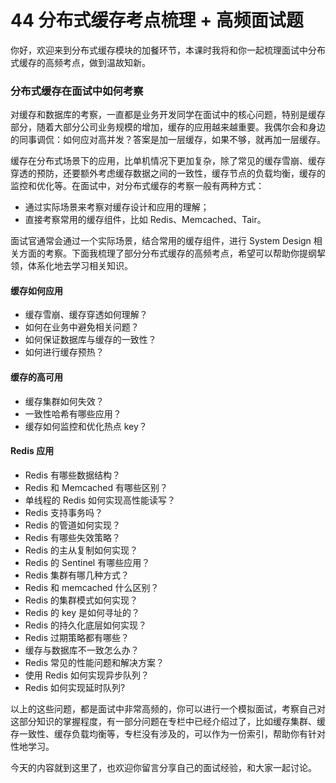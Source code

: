 # 44 分布式缓存考点梳理 + 高频面试题

你好，欢迎来到分布式缓存模块的加餐环节，本课时我将和你一起梳理面试中分布式缓存的高频考点，做到温故知新。

### 分布式缓存在面试中如何考察

对缓存和数据库的考察，一直都是业务开发同学在面试中的核心问题，特别是缓存部分，随着大部分公司业务规模的增加，缓存的应用越来越重要。我偶尔会和身边的同事调侃：如何应对高并发？答案是加一层缓存，如果不够，就再加一层缓存。

缓存在分布式场景下的应用，比单机情况下更加复杂，除了常见的缓存雪崩、缓存穿透的预防，还要额外考虑缓存数据之间的一致性，缓存节点的负载均衡，缓存的监控和优化等。在面试中，对分布式缓存的考察一般有两种方式：

- 通过实际场景来考察对缓存设计和应用的理解；
- 直接考察常用的缓存组件，比如 Redis、Memcached、Tair。

面试官通常会通过一个实际场景，结合常用的缓存组件，进行 System Design 相关方面的考察。下面我梳理了部分分布式缓存的高频考点，希望可以帮助你提纲挈领，体系化地去学习相关知识。

#### 缓存如何应用

- 缓存雪崩、缓存穿透如何理解？
- 如何在业务中避免相关问题？
- 如何保证数据库与缓存的一致性？
- 如何进行缓存预热？

#### 缓存的高可用

- 缓存集群如何失效？
- 一致性哈希有哪些应用？
- 缓存如何监控和优化热点 key？

#### Redis 应用

- Redis 有哪些数据结构？
- Redis 和 Memcached 有哪些区别？
- 单线程的 Redis 如何实现高性能读写？
- Redis 支持事务吗？
- Redis 的管道如何实现？
- Redis 有哪些失效策略？
- Redis 的主从复制如何实现？
- Redis 的 Sentinel 有哪些应用？
- Redis 集群有哪几种方式？
- Redis 和 memcached 什么区别？
- Redis 的集群模式如何实现？
- Redis 的 key 是如何寻址的？
- Redis 的持久化底层如何实现？
- Redis 过期策略都有哪些？
- 缓存与数据库不一致怎么办？
- Redis 常见的性能问题和解决方案？
- 使用 Redis 如何实现异步队列？
- Redis 如何实现延时队列?

以上的这些问题，都是面试中非常高频的，你可以进行一个模拟面试，考察自己对这部分知识的掌握程度，有一部分问题在专栏中已经介绍过了，比如缓存集群、缓存一致性、缓存负载均衡等，专栏没有涉及的，可以作为一份索引，帮助你有针对性地学习。

今天的内容就到这里了，也欢迎你留言分享自己的面试经验，和大家一起讨论。